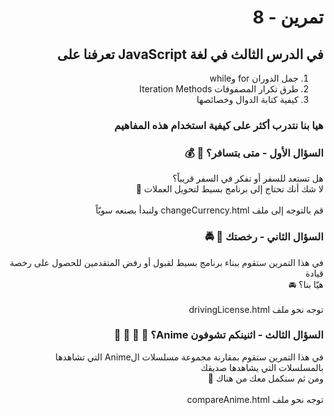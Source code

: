 <div dir="rtl">

# تمرين - 8

## في الدرس الثالث في لغة JavaScript تعرفنا على

1. جمل الدوران for وwhile
2. طرق تكرار المصفوفات Iteration Methods
3. كيفية كتابة الدوال وخصائصها

### هيا بنا نتدرب أكثر على كيفية استخدام هذه المفاهيم

### السؤال الأول - متى بتسافر؟ 🛫 💰

هل تستعد للسفر أو تفكر في السفر قريباً؟
<br>لا شك أنك تحتاج إلى برنامج بسيط لتحويل العملات 💸
<br>
<br>قم بالتوجه إلى ملف changeCurrency.html ولنبدأ بصنعه سويّاً

### السؤال الثاني - رخصتك 🎫 🚔

في هذا التمرين ستقوم ببناء برنامج بسيط لقبول أو رفض المتقدمين للحصول على رخصة قيادة
<br>هيّا بنا؟ 🚘
<br>
<br>توجه نحو ملف drivingLicense.html

### السؤال الثالث - اثنينكم تشوفون Anime؟ 🏯 🎎 🏮 🤔

في هذا التمرين ستقوم بمقارنة مجموعة مسلسلات الAnime التي تشاهدها بالمسلسلات التي يشاهدها صديقك
<br>ومن ثم سنكمل معك من هناك 📩
<br>
<br>توجه نحو ملف compareAnime.html
